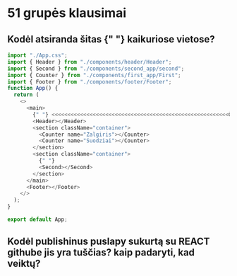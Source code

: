 # 51 grupės klausimai
## Kodėl atsiranda šitas {" "} kaikuriose vietose?
```js
import "./App.css";
import { Header } from "./components/header/Header";
import { Second } from "./components/second_app/second";
import { Counter } from "./components/first_app/First";
import { Footer } from "./components/footer/Footer";
function App() {
  return (
    <>
      <main>
        {" "} <<<<<<<<<<<<<<<<<<<<<<<<<<<<<<<<<<<<<<<<<<<<<<<<<<<<<<<<ČIA
        <Header></Header>
        <section className="container">
          <Counter name="Zalgiris"></Counter>
          <Counter name="Suodziai"></Counter>
        </section>
        <section className="container">
          {" "}
          <Second></Second>
        </section>
      </main>
      <Footer></Footer>
    </>
  );
}

export default App;
```
## Kodėl publishinus puslapy sukurtą su REACT githube jis yra tuščias? kaip padaryti, kad veiktų?
